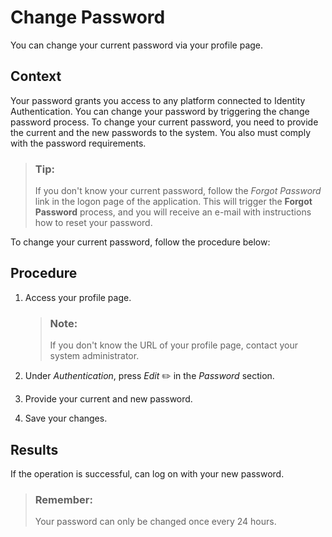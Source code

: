 <!-- loio3291dd31325348bbb05908bdbe2532e1 -->

<link rel="stylesheet" type="text/css" href="../css/sap-icons.css"/>

# Change Password

You can change your current password via your profile page.



## Context

Your password grants you access to any platform connected to Identity Authentication. You can change your password by triggering the change password process. To change your current password, you need to provide the current and the new passwords to the system. You also must comply with the password requirements.

> ### Tip:  
> If you don't know your current password, follow the *Forgot Password* link in the logon page of the application. This will trigger the **Forgot Password** process, and you will receive an e-mail with instructions how to reset your password.

To change your current password, follow the procedure below:



## Procedure

1.  Access your profile page.

    > ### Note:  
    > If you don't know the URL of your profile page, contact your system administrator.

2.  Under *Authentication*, press *Edit* :pencil2: in the *Password* section.

3.  Provide your current and new password.

4.  Save your changes.




## Results

If the operation is successful, can log on with your new password.

> ### Remember:  
> Your password can only be changed once every 24 hours.

